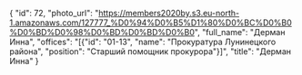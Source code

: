 {
    "id": 72,
    "photo_url": "https://members2020by.s3.eu-north-1.amazonaws.com/127777_%D0%94%D0%B5%D1%80%D0%BC%D0%B0%D0%BD%D0%98%D0%BD%D0%BD%D0%B0",
    "full_name": "Дерман Инна",
    "offices": "[{\"id\": \"01-13\", \"name\": \"Прокуратура Лунинецкого района\", \"position\": \"Старший помощник прокурора\"}]",
    "title": "Дерман Инна"
}